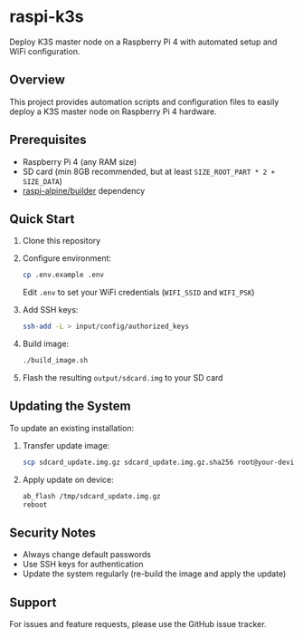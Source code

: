 # raspi-k3s

Deploy K3S master node on a Raspberry Pi 4 with automated setup and WiFi configuration.

## Overview

This project provides automation scripts and configuration files to easily deploy a K3S master node on Raspberry Pi 4 hardware.

## Prerequisites

- Raspberry Pi 4 (any RAM size)
- SD card (min 8GB recommended, but at least `SIZE_ROOT_PART * 2 + SIZE_DATA`)
- [raspi-alpine/builder](https://gitlab.com/raspi-alpine/builder/) dependency

## Quick Start

1. Clone this repository
2. Configure environment:
    ```bash
    cp .env.example .env
    ```
    Edit `.env` to set your WiFi credentials (`WIFI_SSID` and `WIFI_PSK`)

3. Add SSH keys:
    ```bash
    ssh-add -L > input/config/authorized_keys
    ```

4. Build image:
    ```bash
    ./build_image.sh
    ```

5. Flash the resulting `output/sdcard.img` to your SD card

## Updating the System

To update an existing installation:

1. Transfer update image:
    ```bash
    scp sdcard_update.img.gz sdcard_update.img.gz.sha256 root@your-device:/tmp
    ```

2. Apply update on device:
    ```bash
    ab_flash /tmp/sdcard_update.img.gz
    reboot
    ```

## Security Notes

- Always change default passwords
- Use SSH keys for authentication
- Update the system regularly (re-build the image and apply the update)

## Support

For issues and feature requests, please use the GitHub issue tracker.

